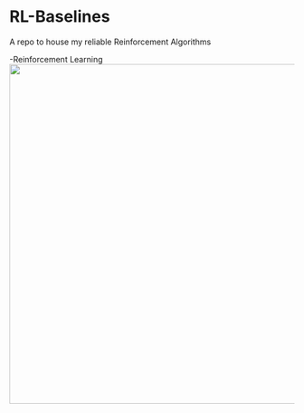 # RL-Baselines
A repo to house my reliable Reinforcement Algorithms

-Reinforcement Learning
<img align='center' src='https://www.kdnuggets.com/images/reinforcement-learning-fig1-700.jpg' width='600"'>

